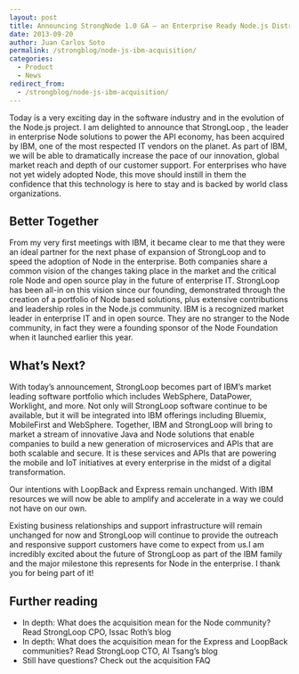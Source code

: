 ```yaml
---
layout: post
title: Announcing StrongNode 1.0 GA – an Enterprise Ready Node.js Distribution 
date: 2013-09-20
author: Juan Carlos Soto
permalink: /strongblog/node-js-ibm-acquisition/
categories:
  - Product
  - News
redirect_from:
  - /strongblog/node-js-ibm-acquisition/
---
```


Today is a very exciting day in the software industry and in the evolution of the Node.js project. I am delighted to announce that StrongLoop , the leader in enterprise Node solutions to power the API economy, has been acquired by IBM, one of the most respected IT vendors on the planet. As part of IBM, we will be able to dramatically increase the pace of our innovation, global market reach and depth of our customer support. For enterprises who have not yet widely adopted Node, this move should instill in them the confidence that this technology is here to stay and is backed by world class organizations.

## Better Together

From my very first meetings with IBM, it became clear to me that they were an ideal partner for the next phase of expansion of StrongLoop and to speed the adoption of Node in the enterprise. Both companies share a common vision of the changes taking place in the market and the critical role Node and open source play in the future of enterprise IT. StrongLoop has been all-in on this vision since our founding, demonstrated through the creation of a portfolio of Node based solutions, plus extensive contributions and leadership roles in the Node.js community. IBM is a recognized market leader in enterprise IT and in open source. They are no stranger to the Node community, in fact they were a founding sponsor of the Node Foundation when it launched earlier this year.

## What’s Next?

With today’s announcement, StrongLoop becomes part of IBM’s market leading software portfolio which includes WebSphere, DataPower, Worklight, and more.  Not only will StrongLoop software continue to be available, but it will be integrated into IBM offerings including Bluemix, MobileFirst and WebSphere. Together, IBM and StrongLoop will bring to market a stream of innovative Java and Node solutions that enable companies to build a new generation of microservices and APIs that are both scalable and secure. It is these services and APIs that are powering the mobile and IoT initiatives at every enterprise in the midst of a digital transformation.

Our intentions with LoopBack and Express remain unchanged. With IBM resources we will now be able to amplify and accelerate in a way we could not have on our own.

Existing business relationships and support infrastructure will remain unchanged for now and StrongLoop will continue to provide the outreach and responsive support customers have come to expect from us.I am incredibly excited about the future of StrongLoop as part of the IBM family and the major milestone this represents for Node in the enterprise. I thank you for being part of it!

## Further reading

- In depth: What does the acquisition mean for the Node community? Read StrongLoop CPO, Issac Roth’s blog
- In depth: What does the acquisition mean for the Express and LoopBack communities? Read StrongLoop CTO, Al Tsang’s blog
- Still have questions? Check out the acquisition FAQ
